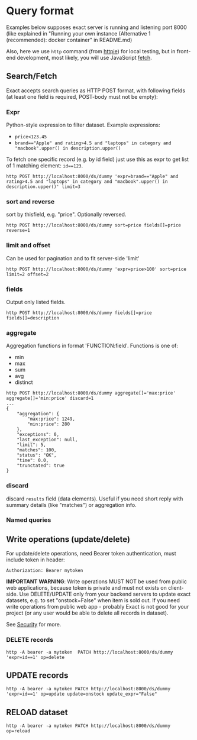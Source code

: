 # Query format

Examples below supposes exact server is running and listening port 8000 (like explained in "Running your own instance (Alternative 1 (recommended): docker container" in README.md)

Also, here we use `http` command (from [httpie](https://httpie.io)) for local testing, but in front-end development, most likely, you will use JavaScript [fetch](https://developer.mozilla.org/en-US/docs/Web/API/Fetch_API/Using_Fetch).

## Search/Fetch
Exact accepts search queries as HTTP POST format, with following fields (at least one field is required, POST-body must not be empty):

### Expr
Python-style expression to filter dataset. Example expressions:
- `price<123.45`
- `brand=="Apple" and rating>4.5 and "laptops" in category and "macbook".upper() in description.upper()`

To fetch one specific record (e.g. by id field) just use this as expr to get list of 1 matching element: `id==123`.

~~~
http POST http://localhost:8000/ds/dummy 'expr=brand=="Apple" and rating>4.5 and "laptops" in category and "macbook".upper() in description.upper()' limit=3
~~~

### sort and reverse
sort by thisfield, e.g. "price". Optionally reversed.

~~~
http POST http://localhost:8000/ds/dummy sort=price fields[]=price reverse=1
~~~

### limit and offset
Can be used for pagination and to fit server-side 'limit'
~~~
http POST http://localhost:8000/ds/dummy 'expr=price>100' sort=price limit=2 offset=2
~~~

### fields
Output only listed fields.
~~~
http POST http://localhost:8000/ds/dummy fields[]=price fields[]=description
~~~

### aggregate
Aggregation functions in format 'FUNCTION:field'. Functions is one of:
- min
- max
- sum
- avg
- distinct

~~~
http POST http://localhost:8000/ds/dummy aggregate[]='max:price' aggregate[]='min:price' discard=1
...
{
    "aggregation": {
        "max:price": 1249,
        "min:price": 280
    },
    "exceptions": 0,
    "last_exception": null,
    "limit": 5,
    "matches": 100,
    "status": "OK",
    "time": 0.0,
    "trunctated": true
}
~~~

### discard
discard `results` field (data elements). Useful if you need short reply with summary details (like "matches") or aggregation info.



### Named queries


## Write operations (update/delete)
For update/delete operations, need Bearer token authentication, must include token in header:
~~~
Authorization: Bearer mytoken
~~~

**IMPORTANT WARNING**: Write operations MUST NOT be used from public web applications, because token is private and must not exists on client-side. Use DELETE/UPDATE only from your backend servers to update exact datasets, e.g. to set "onstock=False" when item is sold out. If you need write operations from public web app - probably Exact is not good for your project (or any user would be able to delete all records in dataset).

See [Security](doc/SECURITY.md) for more.

### DELETE records
~~~
http -A bearer -a mytoken  PATCH http://localhost:8000/ds/dummy 'expr=id==1' op=delete
~~~

## UPDATE records
~~~
http -A bearer -a mytoken PATCH http://localhost:8000/ds/dummy 'expr=id==1' op=update update=onstock update_expr="False"
~~~

## RELOAD dataset
~~~
http -A bearer -a mytoken PATCH http://localhost:8000/ds/dummy op=reload
~~~
